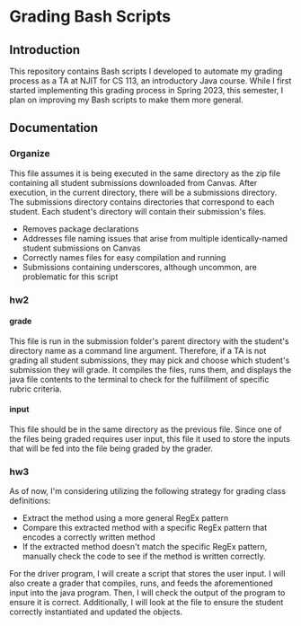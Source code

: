 # Grading Bash Scripts
## Introduction
This repository contains Bash scripts I developed to automate my grading process as a TA at NJIT for CS 113, an introductory Java course. While I first started implementing this grading process in Spring 2023, this semester, I plan on improving my Bash scripts to make them more general.
## Documentation
### Organize
This file assumes it is being executed in the same directory as the zip file containing all student submissions downloaded from Canvas. After execution, in the current directory, there will be a submissions directory. The submissions directory contains directories that correspond to each student. Each student's directory will contain their submission's files.
- Removes package declarations
- Addresses file naming issues that arise from multiple identically-named student submissions on Canvas
- Correctly names files for easy compilation and running
- Submissions containing underscores, although uncommon, are problematic for this script
### hw2
#### grade
This file is run in the submission folder's parent directory with the student's directory name as a command line argument. Therefore, if a TA is not grading all student submissions, they may pick and choose which student's submission they will grade. It compiles the files, runs them, and displays the java file contents to the terminal to check for the fulfillment of specific rubric criteria.
#### input
This file should be in the same directory as the previous file. Since one of the files being graded requires user input, this file it used to store the inputs that will be fed into the file being graded by the grader.
### hw3
As of now, I'm considering utilizing the following strategy for grading class definitions:
- Extract the method using a more general RegEx pattern
- Compare this extracted method with a specific RegEx pattern that encodes a correctly written method
- If the extracted method doesn't match the specific RegEx pattern, manually check the code to see if the method is written correctly.
<!-- end of the list -->
For the driver program, I will create a script that stores the user input. I will also create a grader that compiles, runs, and feeds the aforementioned input into the java program. Then, I will check the output of the program to ensure it is correct. Additionally, I will look at the file to ensure the student correctly instantiated and updated the objects.
